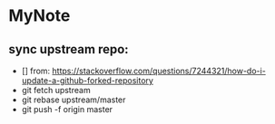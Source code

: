 # MyNote

## sync upstream repo:
- [] from: https://stackoverflow.com/questions/7244321/how-do-i-update-a-github-forked-repository
- git fetch upstream
- git rebase upstream/master
- git push -f origin master
